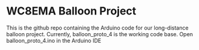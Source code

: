 # WC8EMA Balloon Project

 This is the github repo containing the Arduino code for our long-distance balloon project. Currently, balloon_proto_4 is the working code base. Open balloon_proto_4.ino in the Arduino IDE
